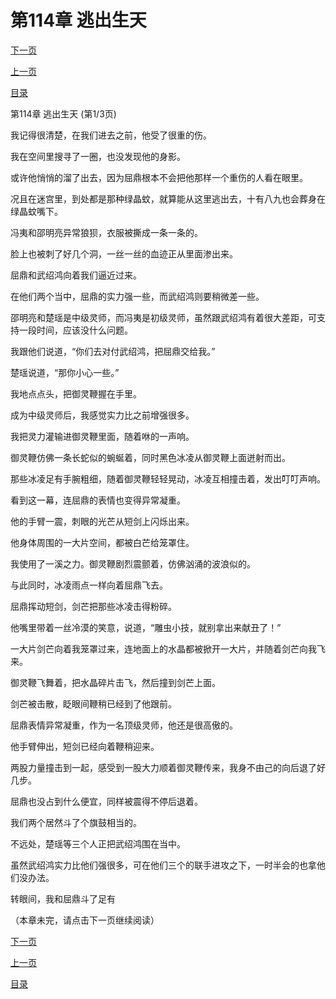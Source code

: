<h1>第114章   逃出生天</h1>
            <div><p><a href="./340_%E7%AC%AC114%E7%AB%A0_%E9%80%83%E5%87%BA%E7%94%9F%E5%A4%A9.md">下一页</a></p><p><a href="./338_%E7%AC%AC113%E7%AB%A0_%E7%99%BD%E7%9C%BC%E7%8B%BC.md">上一页</a></p><p><a href="../">目录</a></p></div>
            <div><p>第114章   逃出生天 (第1/3页)</p><p>我记得很清楚，在我们进去之前，他受了很重的伤。</p><p>我在空间里搜寻了一圈，也没发现他的身影。</p><p>或许他悄悄的溜了出去，因为屈鼎根本不会把他那样一个重伤的人看在眼里。</p><p>况且在迷宫里，到处都是那种绿晶蚊，就算能从这里逃出去，十有八九也会葬身在绿晶蚊嘴下。</p><p>冯夷和邵明亮异常狼狈，衣服被撕成一条一条的。</p><p>脸上也被刺了好几个洞，一丝一丝的血迹正从里面渗出来。</p><p>屈鼎和武绍鸿向着我们逼近过来。</p><p>在他们两个当中，屈鼎的实力强一些，而武绍鸿则要稍微差一些。</p><p>邵明亮和楚瑶是中级灵师，而冯夷是初级灵师，虽然跟武绍鸿有着很大差距，可支持一段时间，应该没什么问题。</p><p>我跟他们说道，“你们去对付武绍鸿，把屈鼎交给我。”</p><p>楚瑶说道，“那你小心一些。”</p><p>我地点点头，把御灵鞭握在手里。</p><p>成为中级灵师后，我感觉实力比之前增强很多。</p><p>我把灵力灌输进御灵鞭里面，随着咻的一声响。</p><p>御灵鞭仿佛一条长蛇似的蜿蜒着，同时黑色冰凌从御灵鞭上面迸射而出。</p><p>那些冰凌足有手腕粗细，随着御灵鞭轻轻晃动，冰凌互相撞击着，发出叮叮声响。</p><p>看到这一幕，连屈鼎的表情也变得异常凝重。</p><p>他的手臂一震，刺眼的光芒从短剑上闪烁出来。</p><p>他身体周围的一大片空间，都被白芒给笼罩住。</p><p>我使用了一溪之力。御灵鞭剧烈震颤着，仿佛汹涌的波浪似的。</p><p>与此同时，冰凌雨点一样向着屈鼎飞去。</p><p>屈鼎挥动短剑，剑芒把那些冰凌击得粉碎。</p><p>他嘴里带着一丝冷漠的笑意，说道，“雕虫小技，就别拿出来献丑了！”</p><p>一大片剑芒向着我笼罩过来，连地面上的水晶都被掀开一大片，并随着剑芒向我飞来。</p><p>御灵鞭飞舞着，把水晶碎片击飞，然后撞到剑芒上面。</p><p>剑芒被击散，眨眼间鞭稍已经到了他跟前。</p><p>屈鼎表情异常凝重，作为一名顶级灵师，他还是很高傲的。</p><p>他手臂伸出，短剑已经向着鞭稍迎来。</p><p>两股力量撞击到一起，感受到一股大力顺着御灵鞭传来，我身不由己的向后退了好几步。</p><p>屈鼎也没占到什么便宜，同样被震得不停后退着。</p><p>我们两个居然斗了个旗鼓相当的。</p><p>不远处，楚瑶等三个人正把武绍鸿围在当中。</p><p>虽然武绍鸿实力比他们强很多，可在他们三个的联手进攻之下，一时半会的也拿他们没办法。</p><p>转眼间，我和屈鼎斗了足有</p><p>（本章未完，请点击下一页继续阅读）</p></div>
            <div><p><a href="./340_%E7%AC%AC114%E7%AB%A0_%E9%80%83%E5%87%BA%E7%94%9F%E5%A4%A9.md">下一页</a></p><p><a href="./338_%E7%AC%AC113%E7%AB%A0_%E7%99%BD%E7%9C%BC%E7%8B%BC.md">上一页</a></p><p><a href="../">目录</a></p></div>
